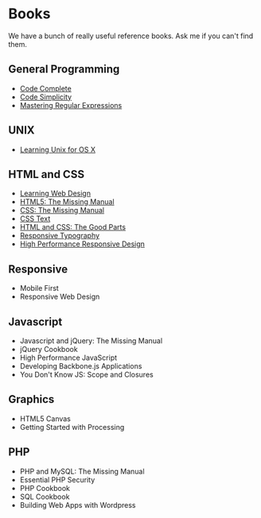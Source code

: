 # Books

We have a bunch of really useful reference books. Ask me if you can't find them.

## General Programming

* [Code Complete](http://www.cc2e.com/Default.aspx)
* [Code Simplicity](http://shop.oreilly.com/product/0636920022251.do)
* [Mastering Regular Expressions](http://shop.oreilly.com/product/9780596528126.do)

## UNIX

* [Learning Unix for OS X](http://shop.oreilly.com/product/0636920025870.do)

## HTML and CSS

* [Learning Web Design](http://shop.oreilly.com/product/0636920023494.do)
* [HTML5: The Missing Manual](shop.oreilly.com/product/0636920018001.do)
* [CSS: The Missing Manual](shop.oreilly.com/product/9780596802455.do)
* [CSS Text](shop.oreilly.com/product/0636920032250.do)
* [HTML and CSS: The Good Parts](shop.oreilly.com/product/9780596157616.do)
* [Responsive Typography](shop.oreilly.com/product/0636920034063.do)
* [High Performance Responsive Design](shop.oreilly.com/product/0636920033103.do)

## Responsive

* Mobile First
* Responsive Web Design

## Javascript

* Javascript and jQuery: The Missing Manual
* jQuery Cookbook
* High Performance JavaScript
* Developing Backbone.js Applications
* You Don't Know JS: Scope and Closures

## Graphics

* HTML5 Canvas
* Getting Started with Processing

## PHP

* PHP and MySQL: The Missing Manual
* Essential PHP Security
* PHP Cookbook
* SQL Cookbook
* Building Web Apps with Wordpress
